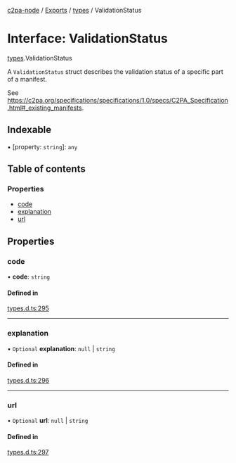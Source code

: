 [c2pa-node](../README.md) / [Exports](../modules.md) / [types](../modules/types.md) / ValidationStatus

# Interface: ValidationStatus

[types](../modules/types.md).ValidationStatus

A `ValidationStatus` struct describes the validation status of a specific part of a
manifest.

See
<https://c2pa.org/specifications/specifications/1.0/specs/C2PA_Specification.html#_existing_manifests>.

## Indexable

▪ [property: `string`]: `any`

## Table of contents

### Properties

- [code](types.ValidationStatus.md#code)
- [explanation](types.ValidationStatus.md#explanation)
- [url](types.ValidationStatus.md#url)

## Properties

### code

• **code**: `string`

#### Defined in

[types.d.ts:295](https://github.com/contentauth/c2pa-node/blob/8ab0fc7/js-src/types.d.ts#L295)

___

### explanation

• `Optional` **explanation**: ``null`` \| `string`

#### Defined in

[types.d.ts:296](https://github.com/contentauth/c2pa-node/blob/8ab0fc7/js-src/types.d.ts#L296)

___

### url

• `Optional` **url**: ``null`` \| `string`

#### Defined in

[types.d.ts:297](https://github.com/contentauth/c2pa-node/blob/8ab0fc7/js-src/types.d.ts#L297)
